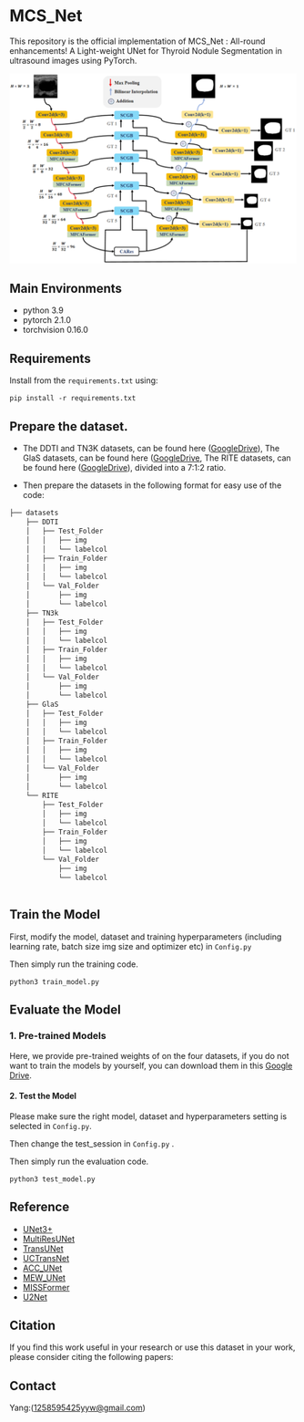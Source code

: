 # MCS_Net

This repository is the official implementation of MCS_Net : All-round enhancements! A Light-weight UNet for Thyroid Nodule Segmentation in ultrasound images using PyTorch.

![MCS-Net](Fig/MCS-Net.png)



## Main Environments

- python 3.9
- pytorch 2.1.0
- torchvision 0.16.0



## Requirements

Install from the `requirements.txt` using:

```
pip install -r requirements.txt
```



## Prepare the dataset.

- The DDTI and TN3K datasets, can be found here ([GoogleDrive](https://drive.google.com/drive/folders/1za9f38XKx-VYPxxb_xx83Dpk-Wg3Yaw8?usp=sharing)), The GlaS  datasets, can be found here ([GoogleDrive](https://drive.google.com/drive/folders/1bfs6bgVM24fqyjO4aoX7ENi-1xKtNBGc?usp=sharing), The RITE datasets, can be found here ([GoogleDrive](https://drive.google.com/drive/folders/1Vofe2TSVry0FZYLNisvPKvR_67aSj0ml?usp=sharing)), divided into a 7:1:2 ratio.


- Then prepare the datasets in the following format for easy use of the code:

```
├── datasets
    ├── DDTI
    │   ├── Test_Folder
    │   │   ├── img
    │   │   └── labelcol
    │   ├── Train_Folder
    │   │   ├── img
    │   │   └── labelcol
    │   └── Val_Folder
    │       ├── img
    │       └── labelcol
    ├── TN3k
    │   ├── Test_Folder
    │   │   ├── img
    │   │   └── labelcol
    │   ├── Train_Folder
    │   │   ├── img
    │   │   └── labelcol
    │   └── Val_Folder
    │       ├── img
    │       └── labelcol
    ├── GlaS
    │   ├── Test_Folder
    │   │   ├── img
    │   │   └── labelcol
    │   ├── Train_Folder
    │   │   ├── img
    │   │   └── labelcol
    │   └── Val_Folder
    │       ├── img
    │       └── labelcol
    └── RITE
        ├── Test_Folder
        │   ├── img
        │   └── labelcol
        ├── Train_Folder
        │   ├── img
        │   └── labelcol
        └── Val_Folder
            ├── img
            └── labelcol 
         
```



## Train the Model

First, modify the model, dataset and training hyperparameters (including learning rate, batch size img size and optimizer etc) in `Config.py`

Then simply run the training code.

```
python3 train_model.py
```



## Evaluate the Model

### 1. Pre-trained Models

Here, we provide pre-trained weights of on the four datasets, if you do not want to train the models by yourself, you can download them in this [Google Drive](https://drive.google.com/drive/folders/1ZYxH7EcdyIJCqw16yD9ZvwLJNfJnydP_?usp=sharing).

#### 2. Test the Model

Please make sure the right model, dataset and hyperparameters setting  is selected in `Config.py`. 

Then change the test_session in `Config.py` .

Then simply run the evaluation code.

```
python3 test_model.py
```



## Reference

- [UNet3+](https://github.com/ZJUGiveLab/UNet-Version)
- [MultiResUNet](https://github.com/makifozkanoglu/MultiResUNet-PyTorch)
- [TransUNet](https://github.com/Beckschen/TransUNet)
- [UCTransNet](https://github.com/McGregorWwww/UCTransNet)
- [ACC_UNet](https://github.com/qubvel/segmentation_models.pytorch)
- [MEW_UNet](https://github.com/JCruan519/MEW-UNet)
- [MISSFormer](https://github.com/ZhifangDeng/MISSFormer)
- [U2Net](https://github.com/NathanUA/U-2-Net)




## Citation

If you find this work useful in your research or use this dataset in your work, please consider citing the following papers:





## Contact

Yang:(1258595425yyw@gmail.com)
